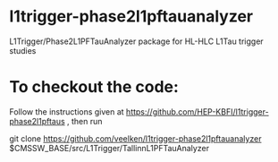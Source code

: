 # l1trigger-phase2l1pftauanalyzer

L1Trigger/Phase2L1PFTauAnalyzer package for HL-HLC L1Tau trigger studies 

# To checkout the code:

Follow the instructions given at https://github.com/HEP-KBFI/l1trigger-phase2l1pftaus , 
then run

  git clone https://github.com/veelken/l1trigger-phase2l1pftauanalyzer $CMSSW_BASE/src/L1Trigger/TallinnL1PFTauAnalyzer



